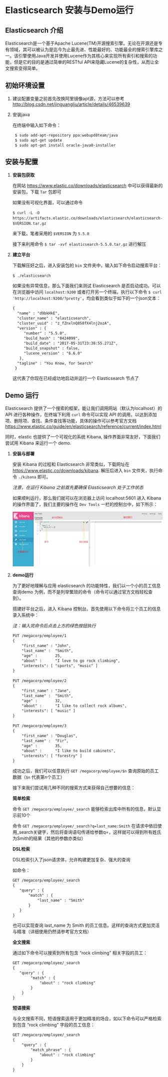 # Elasticsearch 安装与Demo运行

## Elasticsearch 介绍

Elasticsearch是一个基于Apache Lucene(TM)开源搜索引擎。无论在开源还是专有领域，其可以被认为是迄今为止最先进、性能最好的、功能最全的搜索引擎库之一。该引擎使用Java开发并使用Lucene作为其核心来实现所有索引和搜索的功能，但是它的目的是通过简单的RESTful API来隐藏Lucene的复杂性，从而让全文搜索变得简单。

## 初始环境设置

1. 建议配置变量之前首先改换阿里镜像apt源，方法可以参考 http://blog.csdn.net/jinguangliu/article/details/46539639

2. 安装java

   在终端中输入如下命令：
   
        $ sudo add-apt-repository ppa:webupd8team/java
        $ sudo apt-get update
        $ sudo apt-get install oracle-java8-installer
        
## 安装与配置

1. **安装包获取**

   在网站 https://www.elastic.co/downloads/elasticsearch 中可以获得最新的安装包，下载 `Tar` 包即可
   
   如果没有可视化界面，可以通过命令 
   
     `$ curl -L -O https://artifacts.elastic.co/downloads/elasticsearch/elasticsearch-$VERSION.tar.gz`
     
   来下载，笔者采用的 `$VERSION` 为 `5.5.0`
   
   接下来利用命令 `$ tar -xvf elasticsearch-5.5.0.tar.gz` 进行解压
   
2. **建立平台**

   下载解压好之后，进入安装包的 `bin` 文件夹中，输入如下命令启动搜索平台：
   
   `$ ./elasticsearch`
   
   如果没有异常信息，那么下面我们来测试 Elasticsearch 是否启动成功。可以在浏览器中访问 `localhost:9200` 或者打开另一个终端，执行以下命令 `$ curl 'http://localhost:9200/?pretty'`，均会看到类似于如下的一个json文本：
   
       {
         "name" : "d9bkHkE",
         "cluster_name" : "elasticsearch",
         "cluster_uuid" : "z_fZnxlnQ8S8fX4lnj2ozA",
         "version" : {
            "number" : "5.5.0",
            "build_hash" : "0424099",
            "build_date" : "2017-05-31T23:38:55.271Z",
            "build_snapshot" : false,
            "lucene_version" : "6.6.0"
          },
         "tagline" : "You Know, for Search"
        }
   
   这代表了你现在已经成功地启动并运行一个 Elasticsearch 节点了
   
## Demo 运行

Elasticsearch 提供了一个搜索的框架，能让我们调用网站（默认为localhost）的 API 进行各种操作，在终端下利用 `curl` 命令可以实现 API 的调用，以达到添加项、删除项、查找、条件查找等功能，具体的操作可以参考官方文档 https://www.elastic.co/guide/en/elasticsearch/reference/current/index.html

同时，elastic 也提供了一个可视化的系统 Kibana, 操作界面非常友好，下面我们尝试用 Kibana 来运行一个 demo.

1. **安装与部署**

   安装 Kibana 的过程和 Elasticsearch 非常类似，下载网址在 https://www.elastic.co/downloads/kibana. 解压后进入 `bin` 文件夹，执行命令 `./kibana` 即可。
   
   *注意，在运行 Kibana 之前首先要确保 Elasticsearch 处于工作状态*
   
   如果顺利运行，那么我们就可以在浏览器上访问 localhost:5601 进入 Kibana 的操作界面了，我们主要的操作在 `Dev Tools` 一栏的控制台中，如下所示：
   
   ![](kibana.jpg)
   
2. **demo运行**

   为了更好地理解与应用 elasticsearch 的功能特性，我们以一个小的员工信息查询demo 为例，而不是列举繁琐的命令（命令可以通过官方文档轻松查到）。
   
   搭建好平台之后，进入 Kibana 控制台。首先使用以下命令将三个员工的信息录入系统中：
   
   *注：输入完命令后点击上方的绿色按钮执行*
   
       PUT /megacorp/employee/1
       {
           "first_name" : "John",
           "last_name" :  "Smith",
           "age" :        25,
           "about" :      "I love to go rock climbing",
           "interests": [ "sports", "music" ]
       }
       
       PUT /megacorp/employee/2
       {
           "first_name" : "Jane",
           "last_name" :  "Smith",
           "age" :        32,
           "about" :      "I like to collect rock albums",
           "interests": [ "music" ]
       }
       
       PUT /megacorp/employee/3
       {
           "first_name" : "Douglas",
           "last_name" :  "Fir",
           "age" :        35,
           "about" :      "I like to build cabinets",
           "interests": [ "forestry" ]
       }
       
   成功之后，我们可以任意执行 `GET /megacorp/employee/$n` 查询原始的员工数据（`$n` 代表第n个员工）
   
   接下来我们尝试用几种不同的搜索方式来获得自己想要的信息：
   
   **简单检索**
   
    命令 `GET /megacorp/employee/_search` 能够检索出库中所有的信息，默认显示前10个
   
    命令 `GET /megacorp/employee/_search?q=last_name:Smith` 在请求中依旧使用_search关键字，然后将查询语句传递给参数q=，这样就可以得到所有姓氏为Smith的结果（其他的参数亦类似）
   
   **DSL检索**
   
    DSL检索引入了json请求体，允许构建更加复杂、强大的查询
    
    如命令：
    
       GET /megacorp/employee/_search
       {
          "query" : {
              "match" : {
                  "last_name" : "Smith"
              }
          }
       }

    也可以实现查询 last_name 为 Smith 的员工信息。这样的查询方式更加灵活与精准（详细使用仍然请参考官方文档）
    
   **全文搜索**
   
    通过如下命令可以搜索到所有包含 “rock climbing” 相关字段的员工：
    
       GET /megacorp/employee/_search
       {
          "query" : {
               "match" : {
                   "about" : "rock climbing"
               }
           }
       }
       
   **短语搜索**
   
    与全文搜索不同，短语搜索适用于更加精准的场合，如以下命令可以严格检索到包含 “rock climbing” 字段的员工信息：
    
       GET /megacorp/employee/_search
       {
           "query" : {
               "match_phrase" : {
                   "about" : "rock climbing"
               }
           }
       }
       
       
